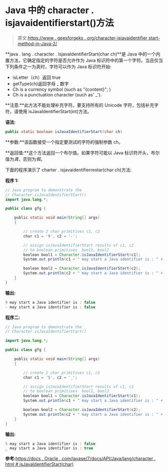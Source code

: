 # Java 中的 character . isjavaidentifierstart()方法

> 原文:[https://www . geesforgeks . org/character-isjavaidentifier start-method-in-Java-2/](https://www.geeksforgeeks.org/character-isjavaidentifierstart-method-in-java-2/)

**java . lang . character . IsjavaIdentifierStart(char ch)**是 Java 中的一个内置方法，它确定指定的字符是否允许作为 Java 标识符中的第一个字符。当且仅当下列条件之一为真时，字符可以作为 Java 标识符开始:

*   isLetter（ch）返回 true
*   getType(ch)返回字母 _ 数字
*   Ch is a currency symbol (such as "{content}"; )
*   Ch is a punctuation character (such as' _').

**注意:**此方法不能处理补充字符。要支持所有的 Unicode 字符，包括补充字符，请使用 isJavaIdentifierStart(int)方法。

**语法:**

```java
public static boolean isJavaIdentifierStart(char ch)

```

**参数:**该函数接受一个指定要测试的字符的强制参数 ch。

**返回值:**这个方法返回一个布尔值。如果字符可能以 Java 标识符开头，布尔值为*真*，否则为*假*。

下面的程序演示了 charter . isjavaidentifierrestar(char ch)方法:

**程序 1:**

```java
// Java program to demonstrate the
// Character.isJavaIdentifierStart()
import java.lang.*;

public class gfg {

    public static void main(String[] args)
    {

        // create 2 char primitives c1, c2
        char c1 = '9', c2 = '-';

        // assign isJavaIdentifierStart results of c1, c2
        // to boolean primitives  bool1, bool2
        boolean bool1 = Character.isJavaIdentifierStart(c1);
        System.out.println(c1 + " may start a Java identifier is : " + bool1);

        boolean bool2 = Character.isJavaIdentifierStart(c2);
        System.out.println(c2 + " may start a Java identifier is : " + bool2);
    }
}
```

**输出:**

```java
9 may start a Java identifier is : false
- may start a Java identifier is : false

```

**程序二:**

```java
// Java program to demonstrate the
// Character.isJavaIdentifierStart()

import java.lang.*;

public class gfg {

    public static void main(String[] args)
    {

        // create 2 char primitives c1, c2
        char c1 = '5', c2 = '_';

        // assign isJavaIdentifierStart results of c1, c2
        // to boolean primitives  bool1, bool2
        boolean bool1 = Character.isJavaIdentifierStart(c1);
        System.out.println(c1 + " may start a Java identifier is : " + bool1);

        boolean bool2 = Character.isJavaIdentifierStart(c2);
        System.out.println(c2 + " may start a Java identifier is : " + bool2);
    }
}
```

**输出:**

```java
5 may start a Java identifier is : false
_ may start a Java identifier is : true

```

**参考:**[https://docs . Oracle . com/javase/7/docs/API/Java/lang/character . html # isJavaIdentifierStart(char)](https://docs.oracle.com/javase/7/docs/api/java/lang/Character.html#isJavaIdentifierStart(char))